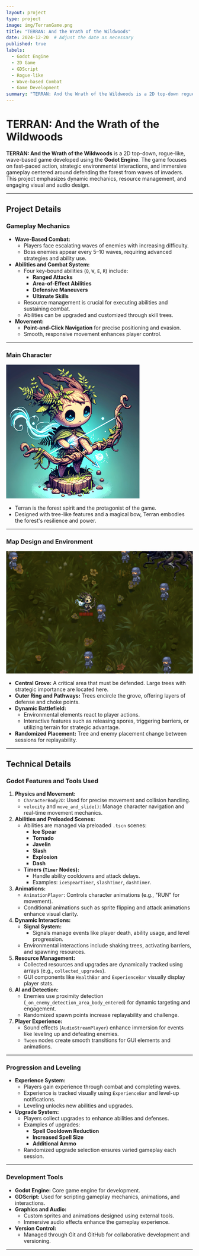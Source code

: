 ```yaml
---
layout: project
type: project
image: img/TerranGame.png
title: "TERRAN: And the Wrath of the Wildwoods"
date: 2024-12-20  # Adjust the date as necessary
published: true
labels:
  - Godot Engine
  - 2D Game
  - GDScript
  - Rogue-like
  - Wave-based Combat
  - Game Development
summary: "TERRAN: And the Wrath of the Wildwoods is a 2D top-down rogue-like game developed in Godot Engine. Players defend the forest from waves of enemies using strategic environmental interactions, point-and-click navigation, and powerful abilities while progressing through upgrades and dynamic challenges."
---
```


# TERRAN: And the Wrath of the Wildwoods

**TERRAN: And the Wrath of the Wildwoods** is a 2D top-down, rogue-like, wave-based game developed using the **Godot Engine**. The game focuses on fast-paced action, strategic environmental interactions, and immersive gameplay centered around defending the forest from waves of invaders. This project emphasizes dynamic mechanics, resource management, and engaging visual and audio design.

---

## **Project Details**

### **Gameplay Mechanics**
- **Wave-Based Combat:**
    - Players face escalating waves of enemies with increasing difficulty.
    - Boss enemies appear every 5–10 waves, requiring advanced strategies and ability use.
- **Abilities and Combat System:**
    - Four key-bound abilities (`Q`, `W`, `E`, `R`) include:
        - **Ranged Attacks**
        - **Area-of-Effect Abilities**
        - **Defensive Maneuvers**
        - **Ultimate Skills**
    - Resource management is crucial for executing abilities and sustaining combat.
    - Abilities can be upgraded and customized through skill trees.
- **Movement:**
    - **Point-and-Click Navigation** for precise positioning and evasion.
    - Smooth, responsive movement enhances player control.
  
---

### **Main Character**
![Terran: The Forest Spirit](../img/Terran.png)

- Terran is the forest spirit and the protagonist of the game.
- Designed with tree-like features and a magical bow, Terran embodies the forest's resilience and power.

---

### **Map Design and Environment**
![Game Map](../img/Map.png)

- **Central Grove:** A critical area that must be defended. Large trees with strategic importance are located here.
- **Outer Ring and Pathways:** Trees encircle the grove, offering layers of defense and choke points.
- **Dynamic Battlefield:**
    - Environmental elements react to player actions.
    - Interactive features such as releasing spores, triggering barriers, or utilizing terrain for strategic advantage.
- **Randomized Placement:** Tree and enemy placement change between sessions for replayability.

---

## **Technical Details**

### **Godot Features and Tools Used**
1. **Physics and Movement:**
    - `CharacterBody2D`: Used for precise movement and collision handling.
    - `velocity` and `move_and_slide()`: Manage character navigation and real-time movement mechanics.
2. **Abilities and Preloaded Scenes:**
    - Abilities are managed via preloaded `.tscn` scenes:
        - **Ice Spear**
        - **Tornado**
        - **Javelin**
        - **Slash**
        - **Explosion**
        - **Dash**
    - **Timers (`Timer` Nodes):**
        - Handle ability cooldowns and attack delays.
        - Examples: `iceSpearTimer`, `slashTimer`, `dashTimer`.
3. **Animations:**
    - `AnimationPlayer`: Controls character animations (e.g., "RUN" for movement).
    - Conditional animations such as sprite flipping and attack animations enhance visual clarity.
4. **Dynamic Interactions:**
    - **Signal System:**
        - Signals manage events like player death, ability usage, and level progression.
    - Environmental interactions include shaking trees, activating barriers, and spawning resources.
5. **Resource Management:**
    - Collected resources and upgrades are dynamically tracked using arrays (e.g., `collected_upgrades`).
    - GUI components like `HealthBar` and `ExperienceBar` visually display player stats.
6. **AI and Detection:**
    - Enemies use proximity detection (`_on_enemy_detection_area_body_entered`) for dynamic targeting and engagement.
    - Randomized spawn points increase replayability and challenge.
7. **Player Experience:**
    - Sound effects (`AudioStreamPlayer`) enhance immersion for events like leveling up and defeating enemies.
    - `Tween` nodes create smooth transitions for GUI elements and animations.

---

### **Progression and Leveling**
- **Experience System:**
    - Players gain experience through combat and completing waves.
    - Experience is tracked visually using `ExperienceBar` and level-up notifications.
    - Leveling unlocks new abilities and upgrades.
- **Upgrade System:**
    - Players collect upgrades to enhance abilities and defenses.
    - Examples of upgrades:
        - **Spell Cooldown Reduction**
        - **Increased Spell Size**
        - **Additional Ammo**
    - Randomized upgrade selection ensures varied gameplay each session.

---

### **Development Tools**
- **Godot Engine:** Core game engine for development.
- **GDScript:** Used for scripting gameplay mechanics, animations, and interactions.
- **Graphics and Audio:**
    - Custom sprites and animations designed using external tools.
    - Immersive audio effects enhance the gameplay experience.
- **Version Control:**
    - Managed through Git and GitHub for collaborative development and versioning.

---